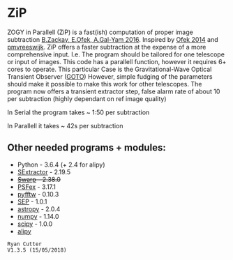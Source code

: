 # ZiP 

ZOGY in Parallell (ZiP) is a fast(ish) computation of proper image subtraction [B.Zackay, E.Ofek, A.Gal-Yam 2016](http://iopscience.iop.org/article/10.3847/0004-637X/830/1/27/pdf). Inspired by [Ofek 2014](http://adsabs.harvard.edu/abs/2014ascl.soft07005O) and [pmvreeswijk](https://github.com/pmvreeswijk/ZOGY). ZiP offers a faster subtraction at the expense of a more comprehensive input. I.e. The program should be tailored for one telescope or input of images. This code has a parallell function, however it requires 6+ cores to operate. This particular Case is the Gravitational-Wave Optical Transient Observer ([GOTO](https://goto-observatory.org/)) However, simple fudging of the parameters should make it possible to make this work for other telescopes. The program now offers a transient extractor step, false alarm rate of about 10 per subtraction (highly dependant on ref image quality)

In Serial the program takes ~ 1:50 per subtraction

In Parallell it takes ~ 42s per subtraction

## Other needed programs + modules:
* Python - 3.6.4 (+ 2.4 for alipy)
* [SExtractor](https://www.astromatic.net/software/sextractor) - 2.19.5
* ~~[Swarp](https://www.astromatic.net/software/swarp) - 2.38.0~~
* [PSFex](https://www.astromatic.net/software/psfex) - 3.17.1
* [pyfftw](https://hgomersall.github.io/pyFFTW/) - 0.10.3
* [SEP](http://sewpy.readthedocs.io/en/latest/) - 1.0.1
* [astropy](http://www.astropy.org/) - 2.0.4
* [numpy](http://www.numpy.org/) - 1.14.0
* [scipy](https://www.scipy.org/) - 1.0.0
* [alipy](https://obswww.unige.ch/~tewes/alipy/)

~~~~~~~~~~~~~~~~~~~~~~~~~~~~~~~~~~~~~~~~~
Ryan Cutter 
V1.3.5 (15/05/2018)
~~~~~~~~~~~~~~~~~~~~~~~~~~~~~~~~~~~~~~~~~
